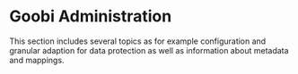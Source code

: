# Goobi Administration

This section includes several topics as for example configuration and granular adaption for data protection as well as information about metadata and mappings.